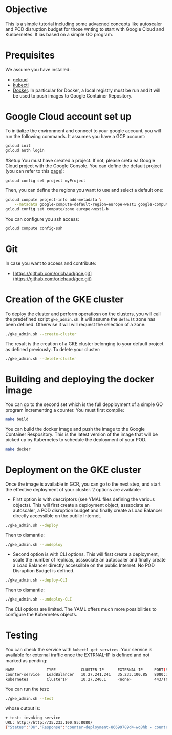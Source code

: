 # Objective
This is a simple tutorial including some advacned concepts like autoscaler and POD disruption budget for those wnting to start with Google Cloud and Kunbernetes. It ias based on a simple GO program. 

# Prequisites
We assume you have installed:
* [gcloud]( https://cloud.google.com/sdk/)
* [kubectl]( https://kubernetes.io/docs/tasks/tools/install-kubectl/)
* [Docker](https://docs.docker.com/install/). In particular for Docker, a local registry must be run and it will be used to push images to Google Container Repository.  

# Google Cloud account set up


To initialize the environment and connect to your google account, you will run the following commands. It assumes you have a GCP account:
``` sh
gcloud init
gcloud auth login
```

#Setup
You must have created a project. If not, please creta ea Google Cloud project with the Google Console. You can define the default project (you can refer to this [page](https://cloud.google.com/kubernetes-engine/docs/quickstart)):
```sh
gcloud config set project myProject
```
Then, you can define the regions you want to use and select a default one:
```sh
gcloud compute project-info add-metadata \
    --metadata google-compute-default-region=europe-west1 google-compute-default-zone=europe-west1-b
gcloud config set compute/zone europe-west1-b
```
You can configure you ssh access:
``` sh
gcloud compute config-ssh
```

# Git
In case you want to access and contribute:
* [https://github.com/orichaud/gce.git](https://github.com/orichaud/gce.git)


# Creation of the GKE cluster
To deploy the cluster and perform operatiosn on the clusters, you will call the predefined script `gke_admin.sh`. It will assume the `default` zone has been defined. Otherwise it will will request the selection of a zone:
``` sh
./gke_admin.sh --create-cluster
```
The result is the creation of a GKE cluster belonging to your default project as defined previously. To delete your cluster:
``` sh
./gke_admin.sh --delete-cluster
```
# Building and deploying the docker image
You can go to the second set which is the full depployment of a simple GO program incrementing a counter. 
You must first compile: 
```sh 
make build
```
You can build the docker image and push the image to the Google Container Respository. This is the latest version of the image that will be picked up by Kubernetes to schedule the deployment of your POD.
```sh
make docker
```
# Deployment on the GKE cluster
Once the image is available in GCR, you can go to the next step, and start the effective deployment of your cluster. 2 options are available:
* First option is with descriptors (see YMAL files defining the various objects). This will first create a deployment object, asssociate an autoscaler, a POD disruption budget and finally create a Load Balancer directly accessilble on the public Internet.
```sh
./gke_admin.sh --deploy
```
Then to dismantle:
```sh
./gke_admin.sh --undeploy
```
* Second option is with CLI options. This will first create a deployment, scale the number of replicas, asssociate an autoscaler and finally create a Load Balancer directly accessilble on the public Internet. No POD Disruption Budget is defined.
 ```sh
./gke_admin.sh --deploy-CLI
```
Then to dismantle:
```sh
./gke_admin.sh --undeploy-CLI
```
The CLI options are limited. The YAML offers much more possibilities to configure the Kubernetes objects.

# Testing
You can check the service with `kubectl get services`. Your service is available for external traffic once the EXTRNAL-IP is defined and not marked as pending:
```sh
NAME              TYPE           CLUSTER-IP      EXTERNAL-IP     PORT(S)          AGE
counter-service   LoadBalancer   10.27.241.241   35.233.100.85   8080:30000/TCP   1m
kubernetes        ClusterIP      10.27.240.1     <none>          443/TCP          8h
```
You can run the test:
```sh
./gke_admin.sh --test
```
whose output is:
```sh
+ test: invoking service
URL: http://http://35.233.100.85:8080/
{"Status":"OK","Response":"counter-deployment-86699789d4-wq8hb - counter=1"}# done
```